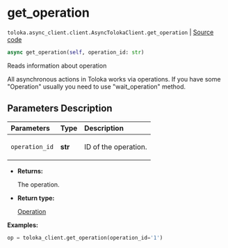 # get_operation
`toloka.async_client.client.AsyncTolokaClient.get_operation` | [Source code](https://github.com/Toloka/toloka-kit/blob/v1.1.2/src/async_client/client.py#L0)

```python
async get_operation(self, operation_id: str)
```

Reads information about operation


All asynchronous actions in Toloka works via operations. If you have some "Operation" usually you need to use
"wait_operation" method.

## Parameters Description

| Parameters | Type | Description |
| :----------| :----| :-----------|
`operation_id`|**str**|<p>ID of the operation.</p>

* **Returns:**

  The operation.

* **Return type:**

  [Operation](toloka.client.operations.Operation.md)

**Examples:**


```python
op = toloka_client.get_operation(operation_id='1')
```
